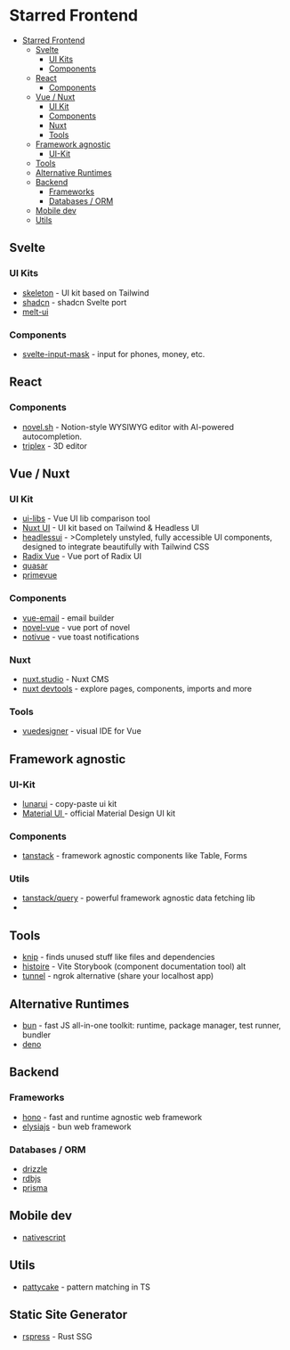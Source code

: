# Starred Frontend

<!-- TOC -->
* [Starred Frontend](#starred-frontend)
  * [Svelte](#svelte)
    * [UI Kits](#ui-kits)
    * [Components](#components)
  * [React](#react)
    * [Components](#components-1)
  * [Vue / Nuxt](#vue--nuxt)
    * [UI Kit](#ui-kit)
    * [Components](#components-2)
    * [Nuxt](#nuxt)
    * [Tools](#tools)
  * [Framework agnostic](#framework-agnostic)
    * [UI-Kit](#ui-kit-1)
  * [Tools](#tools-1)
  * [Alternative Runtimes](#alternative-runtimes)
  * [Backend](#backend)
    * [Frameworks](#frameworks)
    * [Databases / ORM](#databases--orm)
  * [Mobile dev](#mobile-dev)
  * [Utils](#utils)
<!-- TOC -->

## Svelte

### UI Kits

- [skeleton](https://www.skeleton.dev/) - UI kit based on Tailwind
- [shadcn](https://www.shadcn-svelte.com/) - shadcn Svelte port
- [melt-ui](https://www.melt-ui.com/)

### Components

- [svelte-input-mask](https://github.com/xnimorz/svelte-input-mask) - input for phones, money, etc.

## React

### Components

- [novel.sh](https://novel.sh/) - Notion-style WYSIWYG editor with AI-powered autocompletion.
- [triplex](https://triplex.dev/) - 3D editor

## Vue / Nuxt

### UI Kit

- [ui-libs](https://ui-libs.vercel.app/) - Vue UI lib comparison tool
- [Nuxt UI](https://ui.nuxt.com/) - UI kit based on Tailwind & Headless UI
- [headlessui](https://headlessui.com/) - >Completely unstyled, fully accessible UI components, designed to integrate beautifully with Tailwind CSS
- [Radix Vue](https://www.radix-vue.com/) - Vue port of Radix UI
- [quasar](https://quasar.dev/)
- [primevue](https://primevue.org/)

### Components

- [vue-email](https://vue-email.vercel.app/) - email builder
- [novel-vue](https://github.com/naveennaidu/novel-vue) - vue port of novel
- [notivue](https://notivue.pages.dev/) - vue toast notifications

### Nuxt

- [nuxt.studio](https://nuxt.studio/) - Nuxt CMS
- [nuxt devtools](https://devtools.nuxt.com/) - explore pages, components, imports and more

### Tools

- [vuedesigner](https://vuedesigner.com/) - visual IDE for Vue

## Framework agnostic

### UI-Kit

- [lunarui](https://lunarui.dev/) - copy-paste ui kit
- [Material UI ](https://m3.material.io/develop/web) - official Material Design UI kit

### Components

- [tanstack](https://tanstack.com/) - framework agnostic components like Table, Forms

### Utils

- [tanstack/query](https://tanstack.com/query/latest) - powerful framework agnostic data fetching lib
- 

## Tools

- [knip](https://github.com/webpro/knip) - finds unused stuff like files and dependencies
- [histoire](https://histoire.dev/) - Vite Storybook (component documentation tool) alt 
- [tunnel](https://tunnel.dev/) - ngrok alternative (share your localhost app)

## Alternative Runtimes

- [bun](https://bun.sh/) - fast JS all-in-one toolkit: runtime, package manager, test runner, bundler
- [deno](https://deno.com/)

## Backend

### Frameworks

- [hono](https://hono.dev/) - fast and runtime agnostic web framework
- [elysiajs](https://elysiajs.com/) - bun web framework

### Databases / ORM

- [drizzle](https://orm.drizzle.team/)
- [rdbjs](https://rdbjs.org/)
- [prisma](https://www.prisma.io/)

## Mobile dev

- [nativescript](https://nativescript.org/)

## Utils

- [pattycake](https://github.com/aidenybai/pattycake) - pattern matching in TS

## Static Site Generator

- [rspress](https://rspress.dev/) - Rust SSG